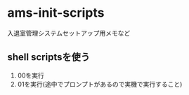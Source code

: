 # ams-init-scripts
入退室管理システムセットアップ用メモなど

## shell scriptsを使う
1. 00を実行
2. 01を実行(途中でプロンプトがあるので実機で実行すること)

